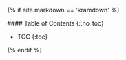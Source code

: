 {% if site.markdown == 'kramdown' %}

<nav class="doc-toc" markdown="1">
#### Table of Contents
{:.no_toc}

* TOC
{:toc}
</nav>

{% endif %}